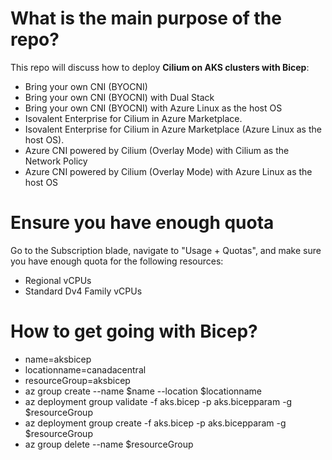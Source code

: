 # What is the main purpose of the repo?
This repo will discuss how to deploy **Cilium on AKS clusters with Bicep**:

* Bring your own CNI (BYOCNI)
* Bring your own CNI (BYOCNI) with Dual Stack
* Bring your own CNI (BYOCNI) with Azure Linux as the host OS
* Isovalent Enterprise for Cilium in Azure Marketplace.
* Isovalent Enterprise for Cilium in Azure Marketplace (Azure Linux as the host OS).
* Azure CNI powered by Cilium (Overlay Mode) with Cilium as the Network Policy
* Azure CNI powered by Cilium (Overlay Mode) with Azure Linux as the host OS

# Ensure you have enough quota
Go to the Subscription blade, navigate to "Usage + Quotas", and make sure you have enough quota for the following resources:

* Regional vCPUs
* Standard Dv4 Family vCPUs

# How to get going with Bicep?

* name=aksbicep
* locationname=canadacentral
* resourceGroup=aksbicep
* az group create --name $name --location $locationname
* az deployment group validate -f aks.bicep -p aks.bicepparam -g $resourceGroup
* az deployment group create -f aks.bicep -p aks.bicepparam -g $resourceGroup
* az group delete --name $resourceGroup
